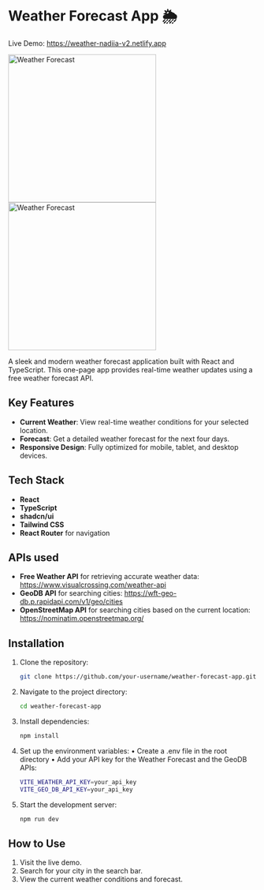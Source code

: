 # Weather Forecast App 🌦️ 

Live Demo: https://weather-nadiia-v2.netlify.app

<img src="https://github.com/user-attachments/assets/d94617b4-2103-49d2-a7a1-8afa29e2538b" alt="Weather Forecast" width="300"/>
<img src="https://github.com/user-attachments/assets/aa1d9e28-3618-4240-bd69-03011569458f" alt="Weather Forecast" width="300"/>

A sleek and modern weather forecast application built with React and TypeScript. This one-page app provides real-time weather updates using a free weather forecast API.

## Key Features  
- **Current Weather**: View real-time weather conditions for your selected location.  
- **Forecast**: Get a detailed weather forecast for the next four days.  
- **Responsive Design**: Fully optimized for mobile, tablet, and desktop devices.  

## Tech Stack  
- **React**  
- **TypeScript**  
- **shadcn/ui**  
- **Tailwind CSS**  
- **React Router** for navigation

## APIs used 
- **Free Weather API** for retrieving accurate weather data: https://www.visualcrossing.com/weather-api
- **GeoDB API** for searching cities: https://wft-geo-db.p.rapidapi.com/v1/geo/cities
- **OpenStreetMap API** for searching cities based on the current location: https://nominatim.openstreetmap.org/

## Installation  
1. Clone the repository:
   
   ```bash
   git clone https://github.com/your-username/weather-forecast-app.git
2. Navigate to the project directory:
   
   ```bash
   cd weather-forecast-app
3. Install dependencies:
   
   ```bash
   npm install
4. Set up the environment variables:
   • Create a .env file in the root directory
   • Add your API key for the Weather Forecast and the GeoDB APIs:
   
   ```bash
   VITE_WEATHER_API_KEY=your_api_key
   VITE_GEO_DB_API_KEY=your_api_key
5. Start the development server:
   
   ```bash
   npm run dev

## How to Use
1. Visit the live demo.
2. Search for your city in the search bar.
3. View the current weather conditions and forecast.
